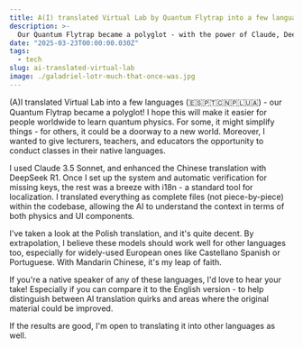 ```yaml
---
title: A(I) translated Virtual Lab by Quantum Flytrap into a few languages
description: >-
  Our Quantum Flytrap became a polyglot - with the power of Claude, DeepSeek, Cursor, and i18n.
date: "2025-03-23T00:00:00.030Z"
tags:
  - tech
slug: ai-translated-virtual-lab
image: ./galadriel-lotr-much-that-once-was.jpg
---
```


(A)I translated Virtual Lab into a few languages (🇪🇸🇵🇹🇨🇳🇵🇱🇺🇦) - our Quantum Flytrap became a polyglot! I hope this will make it easier for people worldwide to learn quantum physics. For some, it might simplify things - for others, it could be a doorway to a new world. Moreover, I wanted to give lecturers, teachers, and educators the opportunity to conduct classes in their native languages.

I used Claude 3.5 Sonnet, and enhanced the Chinese translation with DeepSeek R1. Once I set up the system and automatic verification for missing keys, the rest was a breeze with i18n - a standard tool for localization. I translated everything as complete files (not piece-by-piece) within the codebase, allowing the AI to understand the context in terms of both physics and UI components.

I've taken a look at the Polish translation, and it's quite decent. By extrapolation, I believe these models should work well for other languages too, especially for widely-used European ones like Castellano Spanish or Portuguese. With Mandarin Chinese, it's my leap of faith.

If you're a native speaker of any of these languages, I'd love to hear your take! Especially if you can compare it to the English version - to help distinguish between AI translation quirks and areas where the original material could be improved.

If the results are good, I'm open to translating it into other languages as well.
